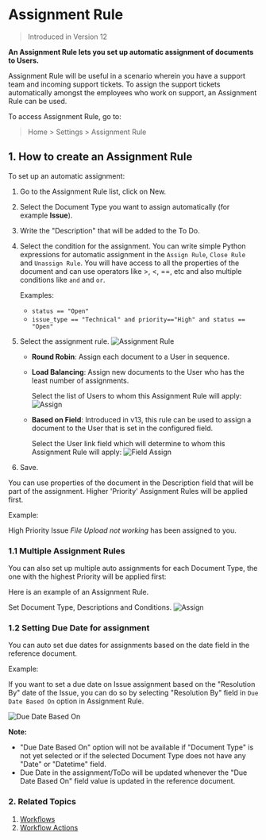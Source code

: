 <!-- add-breadcrumbs -->

# Assignment Rule

> Introduced in Version 12

**An Assignment Rule lets you set up automatic assignment of documents to Users.**

Assignment Rule will be useful in a scenario wherein you have a support team and incoming support tickets. To assign the support tickets automatically amongst the employees who work on support, an Assignment Rule can be used.

To access Assignment Rule, go to:
> Home > Settings > Assignment Rule

## 1. How to create an Assignment Rule
To set up an automatic assignment:

1. Go to the Assignment Rule list, click on New.
1. Select the Document Type you want to assign automatically (for example **Issue**).
1. Write the "Description" that will be added to the To Do.
1. Select the condition for the assignment.
    You can write simple Python expressions for automatic assignment in the `Assign Rule`, `Close Rule` and `Unassign Rule`. You will have access to all the properties of the document and can use operators like >, <, ==, etc and also multiple conditions like `and` and `or`.

    Examples:

    - `status == "Open"`
    - `issue_type == "Technical" and priority=="High" and status == "Open"`

1. Select the assignment rule.
    ![Assignment Rule](/docs/v12/assets/img/automation/assignment-rule-select.png)

    * **Round Robin**: Assign each document to a User in sequence.
    * **Load Balancing**: Assign new documents to the User who has the least number of assignments.

        Select the list of Users to whom this Assignment Rule will apply:
        <img class="screenshot" alt="Assign" src="{{docs_base_url}}/assets/img/automation/auto-assign-2.png">

    * **Based on Field**: Introduced in v13, this rule can be used to assign a document to the User that is set in the configured field.

        Select the User link field which will determine to whom this Assignment Rule will apply:
        <img class="screenshot" alt="Field Assign" src="{{docs_base_url}}/assets/img/automation/field-auto-assign.png">


1. Save.

You can use properties of the document in the Description field that will be part of the assignment. Higher 'Priority' Assignment Rules will be applied first.

Example:

High Priority Issue *File Upload not working* has been assigned to you.

### 1.1 Multiple Assignment Rules

You can also set up multiple auto assignments for each Document Type, the one with the highest Priority will be applied first:

Here is an example of an Assignment Rule.

Set Document Type, Descriptions and Conditions.
<img class="screenshot" alt="Assign" src="{{docs_base_url}}/assets/img/automation/auto-assign-1.png">

### 1.2 Setting Due Date for assignment

You can auto set due dates for assignments based on the date field in the reference document.

Example:

If you want to set a due date on Issue assignment based on the "Resolution By" date of the Issue, you can do so by selecting "Resolution By" field in `Due Date Based On` option in Assignment Rule.

![Due Date Based On](/docs/v12/assets/img/automation/assignment-rule-due-date-based-on.png)

**Note:**

- "Due Date Based On" option will not be available if "Document Type" is not yet selected or if the selected Document Type does not have any "Date" or "Datetime" field.
- Due Date in the assignment/ToDo will be updated whenever the "Due Date Based On" field value is updated in the reference document.

### 2. Related Topics

1. [Workflows](/docs/v12/user/manual/en/setting-up/workflows)
1. [Workflow Actions](/docs/v12/user/manual/en/setting-up/workflow-actions)
